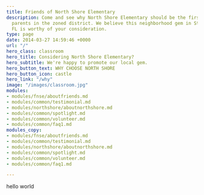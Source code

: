 ```yaml
---
title: Friends of North Shore Elementary
description: Come and see why North Shore Elementary should be the first choice for
  parents in the zoned district. We believe this neighborhood gem in St. Petersburg,
  FL is worthy of your consideration.
type: page
date: 2014-03-27 14:59:46 +0000
url: "/"
hero_class: classroom
hero_title: Considering North Shore Elementary?
hero_subtitle: We're happy to promote our local gem.
hero_button_text: WHY CHOOSE NORTH SHORE
hero_button_icon: castle
hero_link: "/why"
image: "/images/classroom.jpg"
modules:
- modules/fnse/aboutfriends.md
- modules/common/testimonial.md
- modules/northshore/aboutnorthshore.md
- modules/common/spotlight.md
- modules/common/volunteer.md
- modules/common/faq1.md
modules_copy:
- modules/fnse/aboutfriends.md
- modules/common/testimonial.md
- modules/northshore/aboutnorthshore.md
- modules/common/spotlight.md
- modules/common/volunteer.md
- modules/common/faq1.md

---
```

hello world